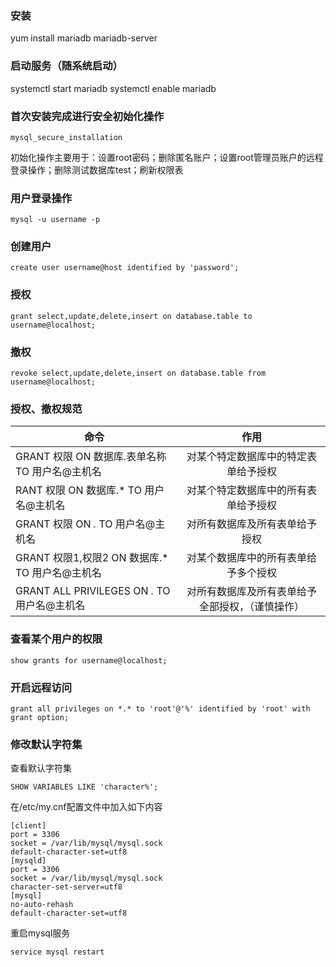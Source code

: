 ### 安装
yum install mariadb mariadb-server

### 启动服务（随系统启动）
systemctl start mariadb
systemctl enable mariadb
### 首次安装完成进行安全初始化操作
```
mysql_secure_installation
```
初始化操作主要用于：设置root密码；删除匿名账户；设置root管理员账户的远程登录操作；删除测试数据库test；刷新权限表

### 用户登录操作
```
mysql -u username -p
```

### 创建用户
```
create user username@host identified by 'password';
```

### 授权
```
grant select,update,delete,insert on database.table to username@localhost;
```

### 撤权
```
revoke select,update,delete,insert on database.table from username@localhost;
```

### 授权、撤权规范
| 命令        | 作用           |
| ------------- |:-------------:| 
| GRANT 权限 ON 数据库.表单名称 TO 用户名@主机名      | 对某个特定数据库中的特定表单给予授权 | 
| RANT 权限 ON 数据库.* TO 用户名@主机名     | 对某个特定数据库中的所有表单给予授权      | 
| GRANT 权限 ON *.* TO 用户名@主机名 | 对所有数据库及所有表单给予授权      |  
| GRANT 权限1,权限2 ON 数据库.* TO 用户名@主机名 | 对某个数据库中的所有表单给予多个授权      |  
| GRANT ALL PRIVILEGES ON *.* TO 用户名@主机名 | 对所有数据库及所有表单给予全部授权，（谨慎操作）      |  

### 查看某个用户的权限
```
show grants for username@localhost;
```
### 开启远程访问
```
grant all privileges on *.* to 'root'@'%' identified by 'root' with grant option;
```
### 修改默认字符集
查看默认字符集
```
SHOW VARIABLES LIKE 'character%';
```
在/etc/my.cnf配置文件中加入如下内容
```
[client]
port = 3306
socket = /var/lib/mysql/mysql.sock
default-character-set=utf8
[mysqld]
port = 3306
socket = /var/lib/mysql/mysql.sock
character-set-server=utf8
[mysql]
no-auto-rehash
default-character-set=utf8
```
重启mysql服务
```
service mysql restart
```
